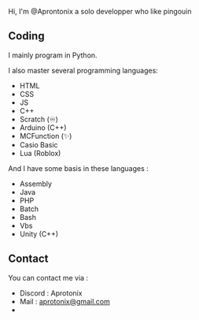 Hi, I'm @Aprontonix a solo developper who like pingouin
## Coding

I mainly program in Python.

I also master several programming languages: 
 - HTML
 - CSS
 - JS
 - C++
 - Scratch (♾️)
 - Arduino (C++)
 - MCFunction (✨)
 - Casio Basic
 - Lua (Roblox)
   
And I have some basis in these languages :
- Assembly
- Java
- PHP
- Batch
- Bash
- Vbs
- Unity (C++)

## Contact
You can contact me via :
 - Discord : Aprotonix
 - Mail : aprotonix@gmail.com
 - 
  

<!---
Aprotonix/Aprotonix is a ✨ special ✨ repository because its `README.md` (this file) appears on your GitHub profile.
You can click the Preview link to take a look at your changes.
--->
